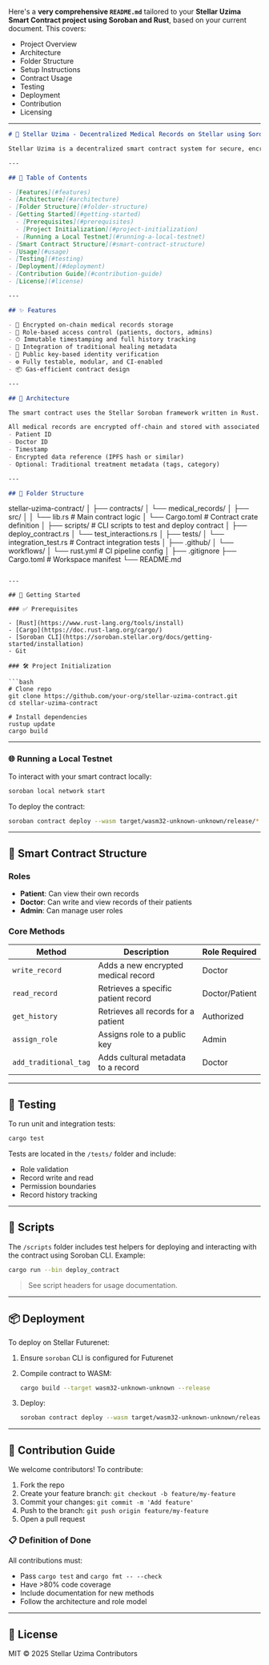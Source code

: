 Here's a **very comprehensive `README.md`** tailored to your **Stellar Uzima Smart Contract project using Soroban and Rust**, based on your current document. This covers:

* Project Overview
* Architecture
* Folder Structure
* Setup Instructions
* Contract Usage
* Testing
* Deployment
* Contribution
* Licensing

---

```markdown
# 🌟 Stellar Uzima - Decentralized Medical Records on Stellar using Soroban

Stellar Uzima is a decentralized smart contract system for secure, encrypted, and role-based management of medical records on the Stellar blockchain using Soroban and Rust. The project is designed to respect both modern and traditional medical practices, allowing metadata support for indigenous healing records.

---

## 📌 Table of Contents

- [Features](#features)
- [Architecture](#architecture)
- [Folder Structure](#folder-structure)
- [Getting Started](#getting-started)
  - [Prerequisites](#prerequisites)
  - [Project Initialization](#project-initialization)
  - [Running a Local Testnet](#running-a-local-testnet)
- [Smart Contract Structure](#smart-contract-structure)
- [Usage](#usage)
- [Testing](#testing)
- [Deployment](#deployment)
- [Contribution Guide](#contribution-guide)
- [License](#license)

---

## ✨ Features

- 📁 Encrypted on-chain medical records storage
- 🔐 Role-based access control (patients, doctors, admins)
- ⏱ Immutable timestamping and full history tracking
- 📜 Integration of traditional healing metadata
- 🔑 Public key-based identity verification
- ⚙️ Fully testable, modular, and CI-enabled
- 📦 Gas-efficient contract design

---

## 🧠 Architecture

The smart contract uses the Stellar Soroban framework written in Rust. Roles (doctor, patient, admin) are associated with public keys and permissions are enforced at the smart contract level.

All medical records are encrypted off-chain and stored with associated metadata on-chain:
- Patient ID
- Doctor ID
- Timestamp
- Encrypted data reference (IPFS hash or similar)
- Optional: Traditional treatment metadata (tags, category)

---

## 📂 Folder Structure

```

stellar-uzima-contract/
│
├── contracts/
│   └── medical\_records/
│       ├── src/
│       │   └── lib.rs         # Main contract logic
│       └── Cargo.toml         # Contract crate definition
│
├── scripts/                   # CLI scripts to test and deploy contract
│   ├── deploy\_contract.rs
│   └── test\_interactions.rs
│
├── tests/
│   └── integration\_test.rs    # Contract integration tests
│
├── .github/
│   └── workflows/
│       └── rust.yml           # CI pipeline config
│
├── .gitignore
├── Cargo.toml                 # Workspace manifest
└── README.md

````

---

## 🚀 Getting Started

### ✅ Prerequisites

- [Rust](https://www.rust-lang.org/tools/install)
- [Cargo](https://doc.rust-lang.org/cargo/)
- [Soroban CLI](https://soroban.stellar.org/docs/getting-started/installation)
- Git

### 🛠 Project Initialization

```bash
# Clone repo
git clone https://github.com/your-org/stellar-uzima-contract.git
cd stellar-uzima-contract

# Install dependencies
rustup update
cargo build
````

---

### 🌐 Running a Local Testnet

To interact with your smart contract locally:

```bash
soroban local network start
```

To deploy the contract:

```bash
soroban contract deploy --wasm target/wasm32-unknown-unknown/release/*.wasm --network local
```

---

## 📜 Smart Contract Structure

### Roles

* **Patient**: Can view their own records
* **Doctor**: Can write and view records of their patients
* **Admin**: Can manage user roles

### Core Methods

| Method                | Description                         | Role Required  |
| --------------------- | ----------------------------------- | -------------- |
| `write_record`        | Adds a new encrypted medical record | Doctor         |
| `read_record`         | Retrieves a specific patient record | Doctor/Patient |
| `get_history`         | Retrieves all records for a patient | Authorized     |
| `assign_role`         | Assigns role to a public key        | Admin          |
| `add_traditional_tag` | Adds cultural metadata to a record  | Doctor         |

---

## 🧪 Testing

To run unit and integration tests:

```bash
cargo test
```

Tests are located in the `/tests/` folder and include:

* Role validation
* Record write and read
* Permission boundaries
* Record history tracking

---

## 🧰 Scripts

The `/scripts` folder includes test helpers for deploying and interacting with the contract using Soroban CLI. Example:

```bash
cargo run --bin deploy_contract
```

> See script headers for usage documentation.

---

## 📦 Deployment

To deploy on Stellar Futurenet:

1. Ensure `soroban` CLI is configured for Futurenet
2. Compile contract to WASM:

   ```bash
   cargo build --target wasm32-unknown-unknown --release
   ```
3. Deploy:

   ```bash
   soroban contract deploy --wasm target/wasm32-unknown-unknown/release/*.wasm --network futurenet
   ```

---

## 🤝 Contribution Guide

We welcome contributors! To contribute:

1. Fork the repo
2. Create your feature branch: `git checkout -b feature/my-feature`
3. Commit your changes: `git commit -m 'Add feature'`
4. Push to the branch: `git push origin feature/my-feature`
5. Open a pull request

### 📋 Definition of Done

All contributions must:

* Pass `cargo test` and `cargo fmt -- --check`
* Have >80% code coverage
* Include documentation for new methods
* Follow the architecture and role model

---

## 📄 License

MIT © 2025 Stellar Uzima Contributors

```
